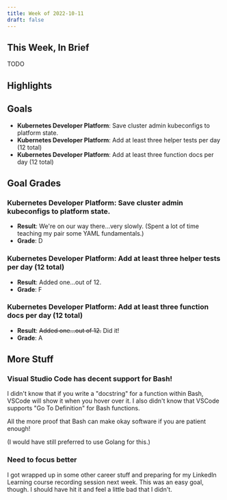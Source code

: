 ```yaml
---
title: Week of 2022-10-11
draft: false
---
```


## This Week, In Brief

TODO

## Highlights

## Goals

- **Kubernetes Developer Platform**: Save cluster admin kubeconfigs to platform state.
- **Kubernetes Developer Platform**: Add at least three helper tests per day (12 total)
- **Kubernetes Developer Platform**: Add at least three function docs per day (12 total)

## Goal Grades

### **Kubernetes Developer Platform**: Save cluster admin kubeconfigs to platform state.

- **Result**: We're on our way there...very slowly. (Spent a lot of time teaching my
  pair some YAML fundamentals.)
- **Grade**: D

### **Kubernetes Developer Platform**: Add at least three helper tests per day (12 total)

- **Result**: Added one...out of 12.
- **Grade**: F

### **Kubernetes Developer Platform**: Add at least three function docs per day (12 total)

- **Result**: ~~Added one...out of 12.~~ Did it!
- **Grade**: A

## More Stuff

### Visual Studio Code has decent support for Bash!

I didn't know that if you write a "docstring" for a function within Bash,
VSCode will show it when you hover over it. I also didn't know that VSCode
supports "Go To Definition" for Bash functions.

All the more proof that Bash can make okay software if you are patient enough!

(I would have still preferred to use Golang for this.)

### Need to focus better

I got wrapped up in some other career stuff and preparing for my LinkedIn
Learning course recording session next week. This was an easy goal, though. I
should have hit it and feel a little bad that I didn't.
